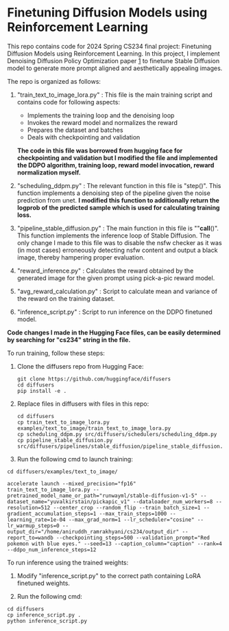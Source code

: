 # Finetuning Diffusion Models using Reinforcement Learning

This repo contains code for 2024 Spring CS234 final project: Finetuning Diffusion Models using Reinforcement Learning. In this project, I implement Denoising Diffusion Policy Optimization paper [1](https://arxiv.org/abs/2305.13301) to finetune Stable Diffusion model to generate more prompt aligned and aesthetically appealing images.

The repo is organized as follows:

1. "train_text_to_image_lora.py" : This file is the main training script and contains code for following aspects:
    - Implements the training loop and the denoising loop
    - Invokes the reward model and normalizes the reward
    - Prepares the dataset and batches
    - Deals with checkpointing and validation

    **The code in this file was borrowed from hugging face for checkpointing and validation but I modified the file and implemented the DDPO algorithm, training loop, reward model invocation, reward normalization myself.**

2. "scheduling_ddpm.py" : The relevant function in this file is "step()". This function implements a denoising step of the pipeline given the noise     prediction from unet. **I modified this function to additionally return the logprob of the predicted sample which is used for calculating training loss.**

3. "pipeline_stable_diffusion.py" : The main function in this file is ""__call__()". This function implements the inference loop of Stable Diffusion. The only change I made to this file was to disable the nsfw checker as it was (in most cases) erroneously detecting nsfw content and output a black image, thereby hampering proper evaluation.

4. "reward_inference.py" : Calculates the reward obtained by the generated image for the given prompt using pick-a-pic reward model.

5. "avg_reward_calculation.py" : Script to calculate mean and variance of the reward on the training dataset. 

6. "inference_script.py" : Script to run inference on the DDPO finetuned model.

**Code changes I made in the Hugging Face files, can be easily determined by searching for "cs234" string in the file.**


To run training, follow these steps:

1. Clone the diffusers repo from Hugging Face:
   ```
   git clone https://github.com/huggingface/diffusers
   cd diffusers
   pip install -e .
   ```

2. Replace files in diffusers with files in this repo:
   ```
   cd diffusers
   cp train_text_to_image_lora.py examples/text_to_image/train_text_to_image_lora.py
   cp scheduling_ddpm.py src/diffusers/schedulers/scheduling_ddpm.py
   cp pipeline_stable_diffusion.py src/diffusers/pipelines/stable_diffusion/pipeline_stable_diffusion.py
   ```

3. Run the following cmd to launch training:

```
cd diffusers/examples/text_to_image/

accelerate launch --mixed_precision="fp16"  train_text_to_image_lora.py --pretrained_model_name_or_path="runwayml/stable-diffusion-v1-5" --dataset_name="yuvalkirstain/pickapic_v1" --dataloader_num_workers=8 --resolution=512 --center_crop --random_flip --train_batch_size=1 --gradient_accumulation_steps=1 --max_train_steps=1000 --learning_rate=1e-04 --max_grad_norm=1 --lr_scheduler="cosine" --lr_warmup_steps=0 --output_dir="/home/aniruddh_ramrakhyani/cs234/output_dir" --report_to=wandb --checkpointing_steps=500 --validation_prompt="Red pokemon with blue eyes." --seed=13 --caption_column="caption" --rank=4 --ddpo_num_inference_steps=12
```

To run inference using the trained weights:

1. Modify "inference_script.py" to the correct path containing LoRA finetuned weights.

2. Run the following cmd:
```
cd diffusers
cp inference_script.py .
python inference_script.py

```